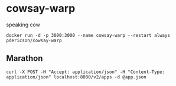 # cowsay-warp
speaking cow

```
docker run -d -p 3000:3000 --name cowsay-warp --restart always pdericson/cowsay-warp
```

## Marathon

```
curl -X POST -H "Accept: application/json" -H "Content-Type: application/json" localhost:8080/v2/apps -d @app.json
```
